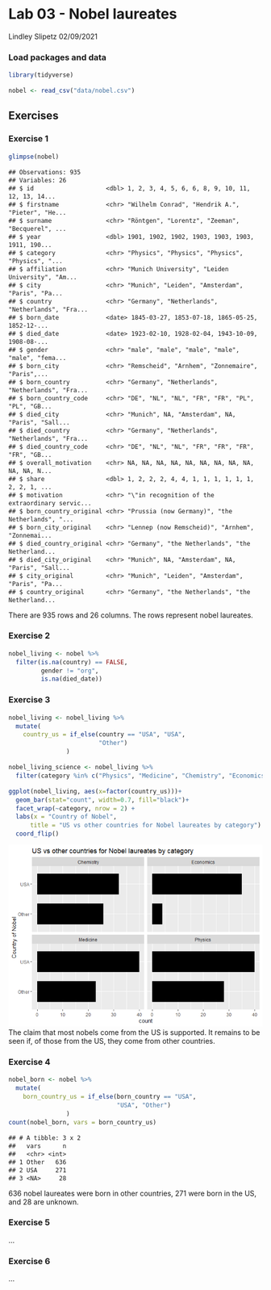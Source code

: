 Lab 03 - Nobel laureates
================
Lindley Slipetz
02/09/2021

### Load packages and data

``` r
library(tidyverse) 
```

``` r
nobel <- read_csv("data/nobel.csv")
```

## Exercises

### Exercise 1

``` r
glimpse(nobel)
```

    ## Observations: 935
    ## Variables: 26
    ## $ id                    <dbl> 1, 2, 3, 4, 5, 6, 6, 8, 9, 10, 11, 12, 13, 14...
    ## $ firstname             <chr> "Wilhelm Conrad", "Hendrik A.", "Pieter", "He...
    ## $ surname               <chr> "Röntgen", "Lorentz", "Zeeman", "Becquerel", ...
    ## $ year                  <dbl> 1901, 1902, 1902, 1903, 1903, 1903, 1911, 190...
    ## $ category              <chr> "Physics", "Physics", "Physics", "Physics", "...
    ## $ affiliation           <chr> "Munich University", "Leiden University", "Am...
    ## $ city                  <chr> "Munich", "Leiden", "Amsterdam", "Paris", "Pa...
    ## $ country               <chr> "Germany", "Netherlands", "Netherlands", "Fra...
    ## $ born_date             <date> 1845-03-27, 1853-07-18, 1865-05-25, 1852-12-...
    ## $ died_date             <date> 1923-02-10, 1928-02-04, 1943-10-09, 1908-08-...
    ## $ gender                <chr> "male", "male", "male", "male", "male", "fema...
    ## $ born_city             <chr> "Remscheid", "Arnhem", "Zonnemaire", "Paris",...
    ## $ born_country          <chr> "Germany", "Netherlands", "Netherlands", "Fra...
    ## $ born_country_code     <chr> "DE", "NL", "NL", "FR", "FR", "PL", "PL", "GB...
    ## $ died_city             <chr> "Munich", NA, "Amsterdam", NA, "Paris", "Sall...
    ## $ died_country          <chr> "Germany", "Netherlands", "Netherlands", "Fra...
    ## $ died_country_code     <chr> "DE", "NL", "NL", "FR", "FR", "FR", "FR", "GB...
    ## $ overall_motivation    <chr> NA, NA, NA, NA, NA, NA, NA, NA, NA, NA, NA, N...
    ## $ share                 <dbl> 1, 2, 2, 2, 4, 4, 1, 1, 1, 1, 1, 1, 2, 2, 1, ...
    ## $ motivation            <chr> "\"in recognition of the extraordinary servic...
    ## $ born_country_original <chr> "Prussia (now Germany)", "the Netherlands", "...
    ## $ born_city_original    <chr> "Lennep (now Remscheid)", "Arnhem", "Zonnemai...
    ## $ died_country_original <chr> "Germany", "the Netherlands", "the Netherland...
    ## $ died_city_original    <chr> "Munich", NA, "Amsterdam", NA, "Paris", "Sall...
    ## $ city_original         <chr> "Munich", "Leiden", "Amsterdam", "Paris", "Pa...
    ## $ country_original      <chr> "Germany", "the Netherlands", "the Netherland...

There are 935 rows and 26 columns. The rows represent nobel laureates.

### Exercise 2

``` r
nobel_living <- nobel %>%
  filter(is.na(country) == FALSE,
         gender != "org",
         is.na(died_date))
```

### Exercise 3

``` r
nobel_living <- nobel_living %>%
  mutate(
    country_us = if_else(country == "USA", "USA", 
                         "Other")
                )
```

``` r
nobel_living_science <- nobel_living %>%
  filter(category %in% c("Physics", "Medicine", "Chemistry", "Economics"))
```

``` r
ggplot(nobel_living, aes(x=factor(country_us)))+
  geom_bar(stat="count", width=0.7, fill="black")+
  facet_wrap(~category, nrow = 2) +
  labs(x = "Country of Nobel", 
      title = "US vs other countries for Nobel laureates by category") +
  coord_flip()
```

![](lab-03_files/figure-gfm/bar_graph-1.png)<!-- --> The claim that most
nobels come from the US is supported. It remains to be seen if, of those
from the US, they come from other countries.

### Exercise 4

``` r
nobel_born <- nobel %>%
  mutate(
    born_country_us = if_else(born_country == "USA",
                              "USA", "Other") 
                )
count(nobel_born, vars = born_country_us)
```

    ## # A tibble: 3 x 2
    ##   vars      n
    ##   <chr> <int>
    ## 1 Other   636
    ## 2 USA     271
    ## 3 <NA>     28

636 nobel laureates were born in other countries, 271 were born in the
US, and 28 are unknown.

### Exercise 5

…

### Exercise 6

…
